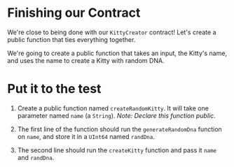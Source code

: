 # Finishing our Contract

We're close to being done with our `KittyCreator` contract! Let's create a public function that ties everything together.

We're going to create a public function that takes an input, the Kitty's name, and uses the name to create a Kitty with random DNA.

# Put it to the test

1. Create a public function named `createRandomKitty`. It will take one parameter named `name` (a `String`). _Note: Declare this function public._

2. The first line of the function should run the `generateRandomDna` function on `name`, and store it in a `UInt64` named `randDna`.

3. The second line should run the `createKitty` function and pass it `name` and `randDna`.
